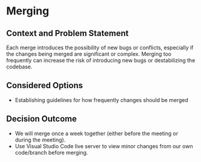 # Merging

## Context and Problem Statement

Each merge introduces the possibility of new bugs or conflicts, especially if the changes being merged are significant or complex. Merging too frequently can increase the risk of introducing new bugs or destabilizing the codebase.

## Considered Options

* Establishing guidelines for how frequently changes should be merged

## Decision Outcome

- We will merge once a week together (either before the meeting or during the meeting).
- Use Visual Studio Code live server to view minor changes from our own code/branch before merging.
